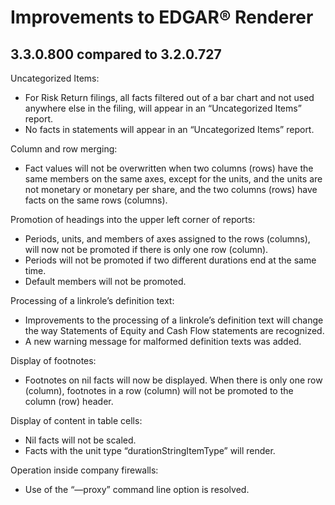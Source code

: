# Improvements to EDGAR® Renderer
## 3.3.0.800 compared to 3.2.0.727

Uncategorized Items:  
* For Risk Return filings, all facts filtered out of a bar chart and not used anywhere else in the filing, will appear in an “Uncategorized Items” report.  
* No facts in statements will appear in an “Uncategorized Items” report.

Column and row merging:  
* Fact values will not be overwritten when two columns (rows) have the same members on the same axes, except for the units, and the units are not monetary or monetary per share, and the two columns (rows) have facts on the same rows (columns).

Promotion of headings into the upper left corner of reports:  
* Periods, units, and members of axes assigned to the rows (columns), will now not be promoted if there is only one row (column).  
* Periods will not be promoted if two different durations end at the same time.  
* Default members will not be promoted.

Processing of a linkrole’s definition text:  
* Improvements to the processing of a linkrole’s definition text will change the way Statements of Equity and Cash Flow statements are recognized.  
* A new warning message for malformed definition texts was added.

Display of footnotes:  
* Footnotes on nil facts will now be displayed.
 When there is only one row (column), footnotes in a row (column) will not be promoted to the column (row) header.

Display of content in table cells:  
*  Nil facts will not be scaled.  
*  Facts with the unit type “durationStringItemType” will render.  

Operation inside company firewalls:  
* Use of the “—proxy” command line option is resolved.  
